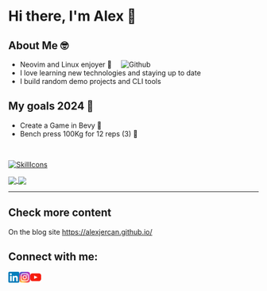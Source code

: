 # Hi there, I'm Alex 👋

## About Me 🤓

<img width="55%" align="right" alt="Github" src="https://raw.githubusercontent.com/onimur/.github/master/.resources/git-header.svg" />

- Neovim and Linux enjoyer 🗿
- I love learning new technologies and staying up to date
- I build random demo projects and CLI tools

## My goals 2024 🎯

- Create a Game in Bevy 🦀
- Bench press 100Kg for 12 reps (3) 💪

<br />

[![SkillIcons](https://skillicons.dev/icons?i=py,ts,lua,c,rust,flask,aws,linux,bash,git,github,neovim,html,css)](https://skillicons.dev)<br/>

<a href="https://github.com/anuraghazra/github-readme-stats">
  <img height=160 align="center" src="https://github-readme-stats.vercel.app/api?username=alexjercan&theme=transparent&count_private=false&hide_border=false&border_color=30363d" />
</a>
<a href="https://github.com/anuraghazra/github-readme-stats">
  <img height=160 align="center" src="https://github-readme-stats.vercel.app/api/top-langs?username=alexjercan&layout=compact&langs_count=10&count_private=false&card_width=320&hide_border=false&theme=transparent&border_color=30363d&hide=jupyter%20notebook,html" />
</a>

<hr />

## Check more content

On the blog site <https://alexjercan.github.io/>

## Connect with me:

[<img align="left" alt="alexjercan | LinkedIn" width="22px" src="./assets/linkedin.svg" />][linkedin]
[<img align="left" alt="alexjercan | Instagram" width="22px" src="./assets/instagram.svg" />][instagram]
[<img align="left" alt="alexjercan | YouTube" width="22px" src="./assets/youtube.svg" />][youtube]

[instagram]: https://www.instagram.com/alex_jercan/?hl=ro
[linkedin]: https://www.linkedin.com/in/alex-jercan-42636713a/
[youtube]: https://www.youtube.com/channel/UCQfbjXwtGuJ-7hDMmAm1-rA
